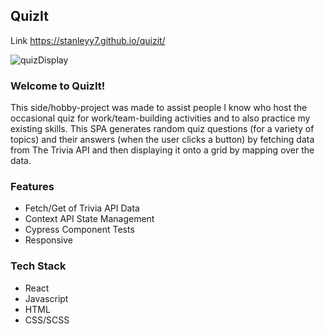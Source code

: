 ## QuizIt

Link https://stanleyy7.github.io/quizit/

![quizDisplay](https://user-images.githubusercontent.com/119549394/219950504-70557e91-d473-4e35-b5b8-24393919a9d2.png)

### Welcome to QuizIt!

This side/hobby-project was made to assist people I know who host the occasional quiz for work/team-building activities and to also practice my existing skills. This SPA generates random quiz questions (for a variety of topics) and their answers (when the user clicks a button) by fetching data from The Trivia API and then displaying it onto a grid by mapping over the data.

### Features

- Fetch/Get of Trivia API Data
- Context API State Management
- Cypress Component Tests
- Responsive

### Tech Stack
- React
- Javascript
- HTML
- CSS/SCSS

